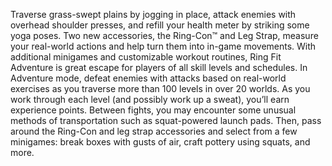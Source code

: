 Traverse grass-swept plains by jogging in place, attack enemies with overhead shoulder presses, and refill your health meter by striking some yoga poses. Two new accessories, the Ring-Con™ and Leg Strap, measure your real-world actions and help turn them into in-game movements. With additional minigames and customizable workout routines, Ring Fit Adventure is great escape for players of all skill levels and schedules. In Adventure mode, defeat enemies with attacks based on real-world exercises as you traverse more than 100 levels in over 20 worlds. As you work through each level (and possibly work up a sweat), you’ll earn experience points. Between fights, you may encounter some unusual methods of transportation such as squat-powered launch pads. Then, pass around the Ring-Con and leg strap accessories and select from a few minigames: break boxes with gusts of air, craft pottery using squats, and more.
